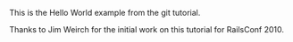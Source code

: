 This is the Hello World example from the git tutorial.

Thanks to Jim Weirch for the initial work on this tutorial for RailsConf 
2010.


